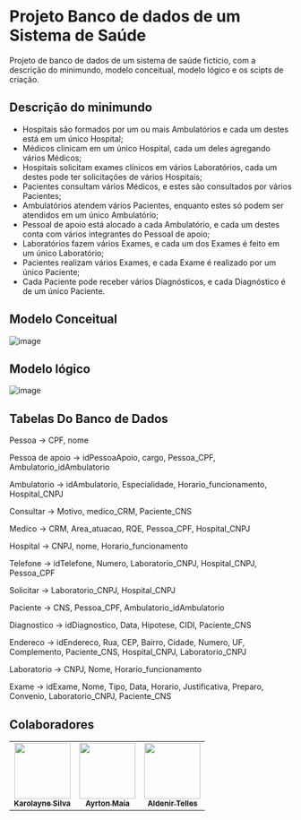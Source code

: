 # Projeto Banco de dados de um Sistema de Saúde
Projeto de banco de dados de um sistema de saúde fictício, com a descrição do minimundo, modelo conceitual, modelo lógico e os scipts de criação.


## Descrição do minimundo

- Hospitais são formados por um ou mais Ambulatórios e cada um destes está
em um único Hospital;
- Médicos clinicam em um único Hospital, cada um deles agregando vários
Médicos;
- Hospitais solicitam exames clínicos em vários Laboratórios, cada um destes
pode ter solicitações de vários Hospitais;
- Pacientes consultam vários Médicos, e estes são consultados por vários
Pacientes;
- Ambulatórios atendem vários Pacientes, enquanto estes só podem ser
atendidos em um único Ambulatório;
- Pessoal de apoio está alocado a cada Ambulatório, e cada um destes conta
com vários integrantes do Pessoal de apoio;
- Laboratórios fazem vários Exames, e cada um dos Exames é feito em um
único Laboratório;
- Pacientes realizam vários Exames, e cada Exame é realizado por um único
Paciente;
- Cada Paciente pode receber vários Diagnósticos, e cada Diagnóstico é de um
único Paciente.

## Modelo Conceitual

![image](https://user-images.githubusercontent.com/96891482/207071784-cb6e2d29-6b1a-442e-bac2-266fb46a08af.png)


## Modelo lógico

![image](https://user-images.githubusercontent.com/96891482/207071952-9bb74798-8424-49bf-97a1-bf701da4921c.png)

## Tabelas Do Banco de Dados
Pessoa -> CPF, nome

Pessoa de apoio -> idPessoaApoio, cargo, Pessoa_CPF, Ambulatorio_idAmbulatorio

Ambulatorio -> idAmbulatorio, Especialidade, Horario_funcionamento, Hospital_CNPJ

Consultar -> Motivo, medico_CRM, Paciente_CNS

Medico -> CRM, Area_atuacao, RQE, Pessoa_CPF, Hospital_CNPJ

Hospital -> CNPJ, nome, Horario_funcionamento

Telefone -> idTelefone, Numero, Laboratorio_CNPJ, Hospital_CNPJ, Pessoa_CPF

Solicitar -> Laboratorio_CNPJ, Hospital_CNPJ

Paciente -> CNS, Pessoa_CPF, Ambulatorio_idAmbulatorio

Diagnostico -> idDiagnostico, Data, Hipotese, CIDI, Paciente_CNS

Endereco -> idEndereco, Rua, CEP, Bairro, Cidade, Numero, UF, Complemento, Paciente_CNS, Hospital_CNPJ, Laboratorio_CNPJ

Laboratorio -> CNPJ, Nome, Horario_funcionamento

Exame -> idExame, Nome, Tipo, Data, Horario, Justificativa, Preparo, Convenio, Laboratorio_CNPJ, Paciente_CNS

## Colaboradores 

<table>
  <tr>
    <td align="center"><a href="https://www.linkedin.com/in/karolayne-silvas/"><img src="https://media-exp1.licdn.com/dms/image/C4D03AQHNUS2ujDGLwg/profile-displayphoto-shrink_800_800/0/1659726701828?e=1671062400&v=beta&t=ENdrOV4vuJuxTikDchaBfbse_mXUHmXl45QlWKM15j0" width="100px;" alt=""/><br /><sub><b>Karolayne Silva</b></sub></a></td>
    <td align="center"><a href="https://www.linkedin.com/in/ayrton-maia-404489228/"><img src="https://avatars.githubusercontent.com/u/114452531?v=4" width="100px;" alt=""/><br /><sub><b>Ayrton Maia</b></sub></a></td>
    <td align="center"><a href="https://www.linkedin.com/in/aldenirtelles/"><img src="https://avatars.githubusercontent.com/u/60609409?v=4" width="100px;" alt=""/><br /><sub><b>Aldenir Telles</b></sub></a></td>
  </tr>

